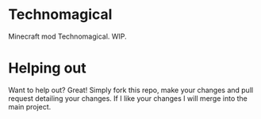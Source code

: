 Technomagical
=============

Minecraft mod Technomagical. WIP.

Helping out
=============

Want to help out? Great! Simply fork this repo, make your changes and pull request detailing your changes. If I like your changes
I will merge into the main project.

